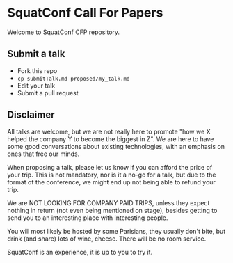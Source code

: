 # SquatConf Call For Papers

Welcome to SquatConf CFP repository.

## Submit a talk

- Fork this repo
- `cp submitTalk.md proposed/my_talk.md`
- Edit your talk
- Submit a pull request

## Disclaimer

All talks are welcome, but we are not really here to promote "how we X helped
the company Y to become the biggest in Z". We are here to have some good
conversations about existing technologies, with an emphasis on ones that free
our minds.

When proposing a talk, please let us know if you can afford the price of your
trip. This is not mandatory, nor is it a no-go for a talk, but due to the
format of the conference, we might end up not being able to refund your trip.

We are NOT LOOKING FOR COMPANY PAID TRIPS, unless they expect nothing in
return (not even being mentioned on stage), besides getting to send you to an
interesting place with interesting people.

You will most likely be hosted by some Parisians, they usually don't bite, but
drink (and share) lots of wine, cheese. There will be no room service.

SquatConf is an experience, it is up to you to try it.
